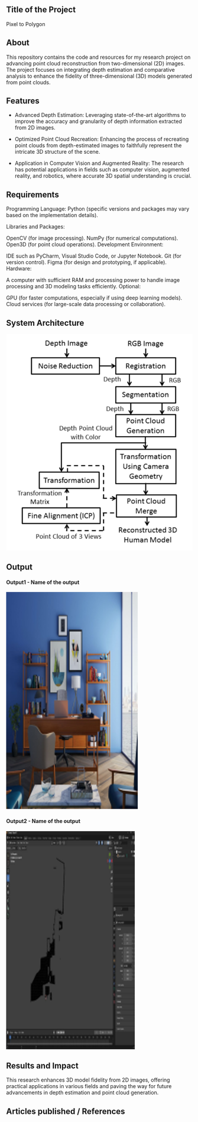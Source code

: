 ## Title of the Project
Pixel to Polygon

## About
<!--Detailed Description about the project-->
This repository contains the code and resources for my research project on advancing point cloud reconstruction from two-dimensional (2D) images. The project focuses on integrating depth estimation and comparative analysis to enhance the fidelity of three-dimensional (3D) models generated from point clouds.

## Features
<!--List the features of the project as shown below-->
- Advanced Depth Estimation: Leveraging state-of-the-art algorithms to improve the accuracy and granularity of depth information extracted from 2D images.

- Optimized Point Cloud Recreation: Enhancing the process of recreating point clouds from depth-estimated images to faithfully represent the intricate 3D structure of the scene.

- Application in Computer Vision and Augmented Reality: The research has potential applications in fields such as computer vision, augmented reality, and robotics, where accurate 3D spatial understanding is crucial.


## Requirements
<!--List the requirements of the project as shown below-->
Programming Language: Python (specific versions and packages may vary based on the implementation details).

Libraries and Packages:

OpenCV (for image processing).
NumPy (for numerical computations).
Open3D (for point cloud operations).
Development Environment:

IDE such as PyCharm, Visual Studio Code, or Jupyter Notebook.
Git (for version control).
Figma (for design and prototyping, if applicable).
Hardware:

A computer with sufficient RAM and processing power to handle image processing and 3D modeling tasks efficiently.
Optional:

GPU (for faster computations, especially if using deep learning models).
Cloud services (for large-scale data processing or collaboration).

## System Architecture
<!--Embed the system architecture diagram as shown below-->

![Screenshot 2023-11-25 133637](https://github.com/SiD-026/depyh/blob/main/assets/archi.png)


## Output

<!--Embed the Output picture at respective places as shown below as shown below-->
#### Output1 - Name of the output

![Screenshot 2023-11-25 134037](https://github.com/SiD-026/depyh/blob/main/assets/Picture1.png)

#### Output2 - Name of the output
![Screenshot 2023-11-25 134253](https://github.com/SiD-026/depyh/blob/main/assets/Picture3.png)



## Results and Impact
<!--Give the results and impact as shown below-->
This research enhances 3D model fidelity from 2D images, offering practical applications in various fields and paving the way for future advancements in depth estimation and point cloud generation.

## Articles published / References






